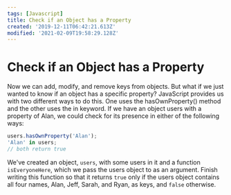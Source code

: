 ```yaml
---
tags: [Javascript]
title: Check if an Object has a Property
created: '2019-12-11T06:42:21.613Z'
modified: '2021-02-09T19:58:29.128Z'
---
```


Check if an Object has a Property
=================================

Now we can add, modify, and remove keys from objects. But what if we just wanted to know if an object has a specific property? JavaScript provides us with two different ways to do this. One uses the hasOwnProperty() method and the other uses the in keyword. If we have an object users with a property of Alan, we could check for its presence in either of the following ways:
``` javascript
users.hasOwnProperty('Alan');
'Alan' in users;
// both return true

```
We've created an object, ```users```, with some users in it and a function ```isEveryoneHere```, which we pass the users object to as an argument. Finish writing this function so that it returns ```true``` only if the users object contains all four names, Alan, Jeff, Sarah, and Ryan, as keys, and ```false``` otherwise.
